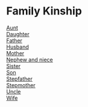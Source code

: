 # Family Kinship
[Aunt](https://en.wikipedia.org/wiki/Aunt)<br>
[Daughter](https://en.wikipedia.org/wiki/Daughter)<br>
[Father](https://en.wikipedia.org/wiki/Father)<br>
[Husband](https://en.wikipedia.org/wiki/Husband)<br>
[Mother](https://en.wikipedia.org/wiki/Mother)<br>
[Nephew and niece](https://en.wikipedia.org/wiki/Nephew_and_niece)<br>
[Sister](https://en.wikipedia.org/wiki/Sister)<br>
[Son](https://en.wikipedia.org/wiki/Son)<br>
[Stepfather](https://en.wikipedia.org/wiki/Stepfather)<br>
[Stepmother](https://en.wikipedia.org/wiki/Stepmother)<br>
[Uncle](https://en.wikipedia.org/wiki/Uncle)<br>
[Wife](https://en.wikipedia.org/wiki/Wife)<br>
